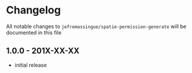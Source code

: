 # Changelog

All notable changes to `jefremassingue/spatie-permission-generate` will be documented in this file

## 1.0.0 - 201X-XX-XX

- initial release

